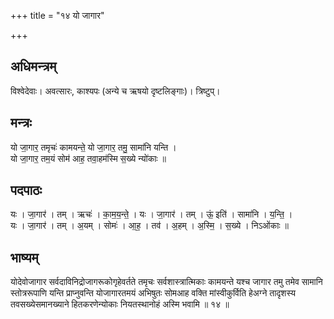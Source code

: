 +++
title = "१४ यो जागार"

+++
## अधिमन्त्रम्
विश्वेदेवाः। अवत्सारः, काश्यपः (अन्ये च ऋषयो दृष्टलिङ्गाः)। त्रिष्टुप्।

## मन्त्रः
यो जा॒गार॒ तमृचः॑ कामयन्ते॒ यो जा॒गार॒ तमु॒ सामा॑नि यन्ति ।  
यो जा॒गार॒ तम॒यं सोम॑ आह॒ तवा॒हम॑स्मि स॒ख्ये न्यो॑काः ॥

## पदपाठः
यः । जा॒गार॑ । तम् । ऋचः॑ । का॒म॒य॒न्ते॒ । यः । जा॒गार॑ । तम् । ऊं॒ इति॑ । सामा॑नि । य॒न्ति॒ ।  
यः । जा॒गार॑ । तम् । अ॒यम् । सोमः॑ । आ॒ह॒ । तव॑ । अ॒हम् । अ॒स्मि॒ । स॒ख्ये । निऽओ॑काः ॥

## भाष्यम्
योदेवोजागार सर्वदाविनिद्रोजागरूकोगृहेवर्तते तमृचः सर्वशास्त्रात्मिकाः कामयन्ते यश्च जागार तमु तमेव सामानि स्तोत्ररूपाणि यन्ति प्राप्नुवन्ति योजागारतमयं अभिषुतः सोमआह वक्ति मांस्वीकुर्विति हेअग्ने तादृशस्य तवसख्येसमानख्याने हितकरणेन्योकाः नियतस्थानोहं अस्मि भवामि ॥ १४ ॥